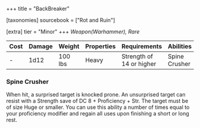 +++
title = "BackBreaker"

[taxonomies]
sourcebook = ["Rot and Ruin"]

[extra]
tier = "Minor"
+++
_Weapon(Warhammer), Rare_

| Cost | Damage | Weight | Properties | Requirements | Abilities |
| ---- | ------ | ------ | ---------- | ------------ | --------- |
| - | 1d12 | 100 lbs | Heavy | Strength of 14 or higher | Spine Crusher |

### Spine Crusher
When hit, a surprised target is knocked prone. An unsurprised target can resist with a Strength save of DC 8 + Proficiency + Str.  The target must be of size Huge or smaller.  You can use this ability a number of times equal to your proficiency modifier and regain all uses upon finishing a short or long rest.